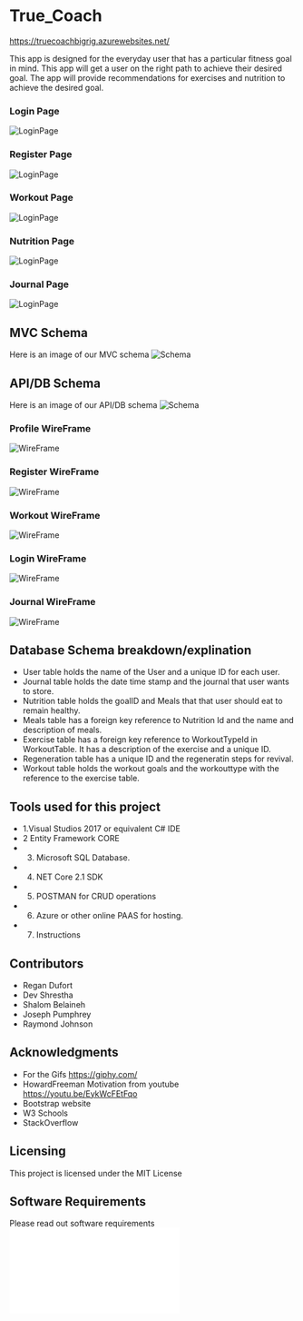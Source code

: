 
# True_Coach

https://truecoachbigrig.azurewebsites.net/

This app is designed for the everyday user that has a particular fitness goal in mind. 
This app will get a user on the right path to achieve their desired goal. 
The app will provide recommendations for exercises and nutrition to achieve the desired goal. 


### Login Page
![LoginPage](/Assets/TrueCoachApp.jpg) 

### Register Page
![LoginPage](/Assets/Register-page.png)  

### Workout Page
![LoginPage](/Assets/Workout-page.png)

### Nutrition Page
![LoginPage](/Assets/Nutrition-page.png)  

### Journal Page
![LoginPage](/Assets/Journal-page.png)  


## MVC Schema
Here is an image of our MVC schema
![Schema](/Assets/MVCSchema.jpg)  

## API/DB Schema
Here is an image of our API/DB schema
![Schema](/Assets/Schema.jpg)  


###  Profile WireFrame
![WireFrame](/Assets/WireFrame1.jpg)  

### Register WireFrame
![WireFrame](/Assets/WireFrame2.jpg)  

### Workout WireFrame
![WireFrame](/Assets/WireFrame3.jpg)  

### Login WireFrame
![WireFrame](/Assets/WireFrame4.jpg) 

### Journal WireFrame
![WireFrame](/Assets/WireFrame6.jpg)  

## Database Schema breakdown/explination
* User table holds the name of the User and a unique ID for each user. 
* Journal table holds the date time stamp and the journal that user wants to store. 
* Nutrition table holds the goalID and Meals that that user should eat to remain healthy. 
* Meals table has a foreign key reference to Nutrition Id and the name and description of meals. 
* Exercise table has a foreign key reference to WorkoutTypeId in WorkoutTable. It has a description of the exercise and a unique ID. 
* Regeneration table has a unique ID and the regeneratin steps for revival. 
* Workout table holds the workout goals and the workouttype with the reference to the exercise table. 

## Tools used for this project
* 1.Visual Studios 2017 or equivalent C# IDE
* 2 Entity Framework CORE
* 3. Microsoft SQL Database.
* 4. NET Core 2.1 SDK
* 5. POSTMAN for CRUD operations
* 6. Azure or other online PAAS for hosting.
* 7. Instructions

## Contributors
* Regan Dufort
* Dev Shrestha
* Shalom Belaineh
* Joseph Pumphrey
* Raymond Johnson

## Acknowledgments

* For the Gifs https://giphy.com/
* HowardFreeman Motivation from youtube https://youtu.be/EykWcFEtFqo 
* Bootstrap website
* W3 Schools
* StackOverflow

## Licensing 

This project is licensed under the MIT License

## Software Requirements 
Please read out software requirements
![Requirements](/Requirements.md)  


